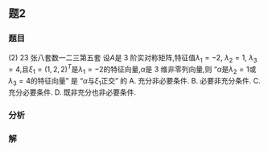## 题2
### 题目
(2) 23 张八套数一二三第五套 
设$A$是 3 阶实对称矩阵,特征值$\lambda_1 = -2$, $\lambda_2 = 1$, $\lambda_3 = 4$,且$\xi_1 = (1,2,2)^T$是$\lambda_1 = -2$的特征向量,$\alpha$是 3 维非零列向量,则 “$\alpha$是$\lambda_2 = 1$或$\lambda_3 = 4$的特征向量” 是 “$\alpha$与$\xi_1$正交” 的
A. 充分非必要条件. 
B. 必要非充分条件.
C. 充分必要条件. 
D. 既非充分也非必要条件.
### 分析

### 解